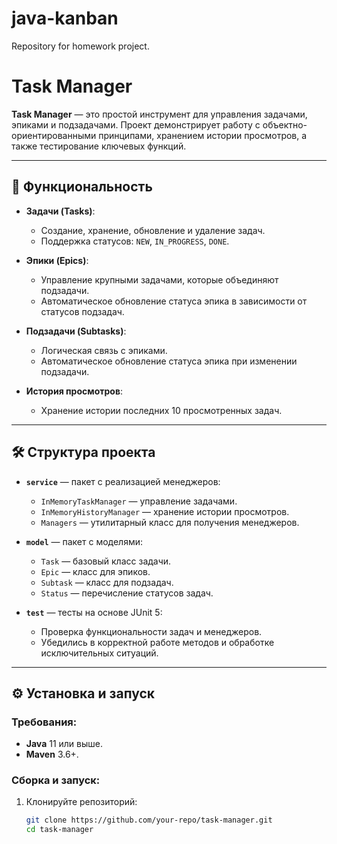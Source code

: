 # java-kanban
Repository for homework project.
# Task Manager

**Task Manager** — это простой инструмент для управления задачами, эпиками и подзадачами. Проект демонстрирует работу с объектно-ориентированными принципами, хранением истории просмотров, а также тестирование ключевых функций.

---

## 🚀 Функциональность

- **Задачи (Tasks)**:
    - Создание, хранение, обновление и удаление задач.
    - Поддержка статусов: `NEW`, `IN_PROGRESS`, `DONE`.

- **Эпики (Epics)**:
    - Управление крупными задачами, которые объединяют подзадачи.
    - Автоматическое обновление статуса эпика в зависимости от статусов подзадач.

- **Подзадачи (Subtasks)**:
    - Логическая связь с эпиками.
    - Автоматическое обновление статуса эпика при изменении подзадачи.

- **История просмотров**:
    - Хранение истории последних 10 просмотренных задач.

---

## 🛠️ Структура проекта

- **`service`** — пакет с реализацией менеджеров:
    - `InMemoryTaskManager` — управление задачами.
    - `InMemoryHistoryManager` — хранение истории просмотров.
    - `Managers` — утилитарный класс для получения менеджеров.

- **`model`** — пакет с моделями:
    - `Task` — базовый класс задачи.
    - `Epic` — класс для эпиков.
    - `Subtask` — класс для подзадач.
    - `Status` — перечисление статусов задач.

- **`test`** — тесты на основе JUnit 5:
    - Проверка функциональности задач и менеджеров.
    - Убедились в корректной работе методов и обработке исключительных ситуаций.

---

## ⚙️ Установка и запуск

### Требования:
- **Java** 11 или выше.
- **Maven** 3.6+.

### Сборка и запуск:
1. Клонируйте репозиторий:
   ```bash
   git clone https://github.com/your-repo/task-manager.git
   cd task-manager
